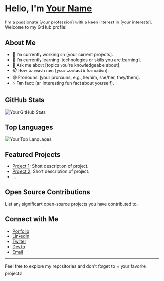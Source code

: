 <!-- Your Name -->
# Hello, I'm [Your Name](https://yourwebsite.com/)

<!-- Introduction -->
I'm a passionate [your profession] with a keen interest in [your interests]. Welcome to my GitHub profile! 

<!-- About Me -->
## About Me
- 🔭 I’m currently working on [your current projects].
- 🌱 I’m currently learning [technologies or skills you are learning].
- 💬 Ask me about [topics you're knowledgeable about].
- 📫 How to reach me: [your contact information].
- 😄 Pronouns: [your pronouns, e.g., he/him, she/her, they/them].
- ⚡ Fun fact: [an interesting fun fact about yourself].

<!-- GitHub Stats -->
## GitHub Stats
![Your GitHub Stats](https://github-readme-stats.vercel.app/api?username=your-username&show_icons=true&count_private=true&hide=prs&theme=radical)

<!-- Top Languages -->
## Top Languages
![Your Top Languages](https://github-readme-stats.vercel.app/api/top-langs/?username=your-username&layout=compact&theme=radical)

<!-- Featured Projects (optional) -->
## Featured Projects
- [Project 1](https://github.com/your-username/project1): Short description of project.
- [Project 2](https://github.com/your-username/project2): Short description of project.
- ...

<!-- Open Source Contributions (optional) -->
## Open Source Contributions
List any significant open-source projects you have contributed to.

<!-- Connect with Me -->
## Connect with Me
- [Portfolio](https://yourwebsite.com/)
- [LinkedIn](https://www.linkedin.com/in/yourprofile/)
- [Twitter](https://twitter.com/yourhandle/)
- [Dev.to](https://dev.to/yourhandle/)
- [Email](mailto:youremail@example.com)

<!-- Footer -->
---
Feel free to explore my repositories and don't forget to ⭐️ your favorite projects!
